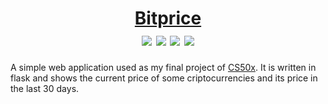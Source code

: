 <h1 align="center">
  <a href="http://bitprice.pythonanywhere.com/">Bitprice</a>
  <div>
    <img src="https://img.shields.io/badge/Flask-Python-brightgreen"/>
    <img src="https://img.shields.io/badge/HTML5-red"/>
    <img src="https://img.shields.io/badge/CSS3-purple"/>
    <img src="https://img.shields.io/badge/JavaScript-yellow"/>
  </div>
</h1>

A simple web application used as my final project of [CS50x](https://cs50.harvard.edu/x/2020/). It is written in flask and shows the current price of some criptocurrencies and its price in the last 30 days.